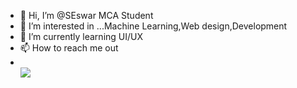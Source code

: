 - 👋 Hi, I’m @SEswar MCA Student
- 👀 I’m interested in ...Machine Learning,Web design,Development
- 🌱 I’m currently learning UI/UX
- 📫 How to reach me out
- </br > [<img src="https://img.shields.io/badge/LinkedIn-0077B5?style=for-the-badge&logo=linkedin&logoColor=white" />](https://www.linkedin.com/in/eswar-s-77bb28217)



<!---
SEswar10/SEswar10 is a ✨ special ✨ repository because its `README.md` (this file) appears on your GitHub profile.
You can click the Preview link to take a look at your changes.
--->
